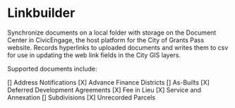 # Linkbuilder #

Synchronize documents on a local folder with storage on the Document Center in CivicEngage, the host platform for the City of Grants Pass website.  Records hyperlinks to uploaded documents and writes them to csv for use in updating the web link fields in the City GIS layers.

Supported documents include:

[] Address Notifications
[X] Advance Finance Districts
[] As-Builts
[X] Deferred Development Agreements
[X] Fee in Lieu
[X] Service and Annexation
[] Subdivisions
[X] Unrecorded Parcels

